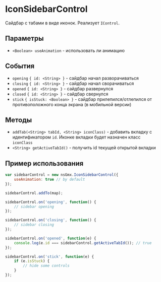 # IconSidebarControl

Сайдбар с табами в виде иконок. Реализует `IControl`.

## Параметры

- `<Boolean> useAnimation` - использовать ли анимацию

## События

- `opening` `{ id: <String> }` - сайдбар начал разворачиваться
- `closing` `{ id: <String> }` - сайдбар начал сворачиваться
- `opened` `{ id: <String> }` - сайдбар развернулся
- `closed` `{ id: <String> }` - сайдбар свернулся
- `stick` `{ isStuck: <Boolean> }` - сайдбар прилепился/отлепился от противоположного конца экрана (в мобильной версии)

## Методы

- `addTab(<String> tabId, <String> iconClass)` - добавить вкладку с идентификатором `id`. Иконке вкладки будет назначен класс `iconClass`
- `<String> getActiveTabId()` - получить id текущей открытой вкладки

## Пример использования

```javascript
var sidebarControl = new nsGmx.IconSidebarControl({
    useAnimation: true // by default
});

sidebarControl.addTo(map);

sidebarControl.on('opening', function() {
    // sidebar opening
});

sidebarControl.on('closing', function() {
    // sidebar closing
});

sidebarControl.on('opened', function(e) {
    console.log(e.id === sidebarControl.getActiveTabId()); // true
});

sidebarControl.on('stick', function(e) {
    if (e.isStuck) {
        // hide some controls
    }
});
```